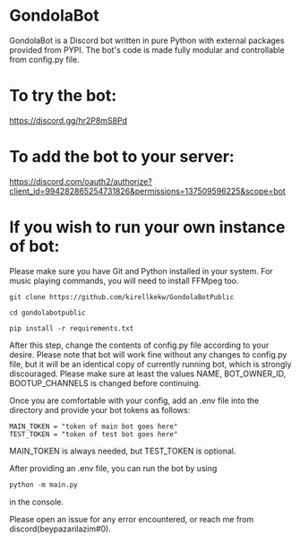 # GondolaBot
GondolaBot is a Discord bot written in pure Python with external packages provided from PYPI. The bot's code is made fully modular and controllable from config.py file.

# To try the bot:
https://discord.gg/hr2P8mS8Pd

# To add the bot to your server:
https://discord.com/oauth2/authorize?client_id=994282865254731826&permissions=137509596225&scope=bot

# If you wish to run your own instance of bot:

Please make sure you have Git and Python installed in your system. For music playing commands, you will need to install FFMpeg too.

```shell
git clone https://github.com/kirellkekw/GondolaBotPublic

cd gondolabotpublic

pip install -r requirements.txt
```

After this step, change the contents of config.py file according to your desire. 
Please note that bot will work fine without any changes to config.py file, but it will be an identical copy of currently running bot, which is strongly discouraged. Please make sure at least the values NAME, BOT_OWNER_ID, BOOTUP_CHANNELS is changed before continuing.

Once you are comfortable with your config, add an .env file into the directory and provide your bot tokens as follows:

```env
MAIN_TOKEN = "token of main bot goes here"
TEST_TOKEN = "token of test bot goes here"
```

MAIN_TOKEN is always needed, but TEST_TOKEN is optional.

After providing an .env file, you can run the bot by using

```py
python -m main.py
```

in the console.

Please open an issue for any error encountered, or reach me from discord(beypazarilazim#0).
